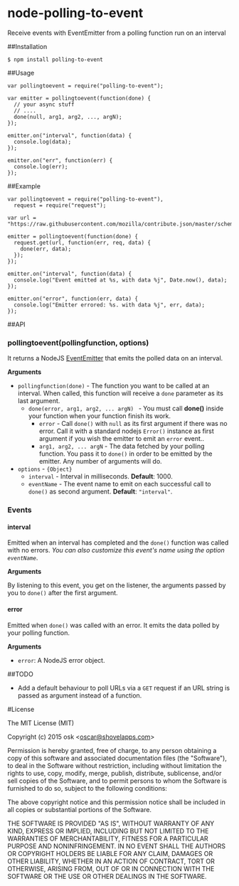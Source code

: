 # node-polling-to-event
Receive events with EventEmitter from a polling function run on an interval


##Installation

    $ npm install polling-to-event

##Usage

    var pollingtoevent = require("polling-to-event");

    var emitter = pollingtoevent(function(done) {
      // your async stuff
      // ....
      done(null, arg1, arg2, ..., argN);
    });

    emitter.on("interval", function(data) {
      console.log(data);
    });

    emitter.on("err", function(err) {
      console.log(err);
    });    


##Example

    var pollingtoevent = require("polling-to-event"),
      request = require("request");

    var url = "https://raw.githubusercontent.com/mozilla/contribute.json/master/schema.json";

    emitter = pollingtoevent(function(done) {
      request.get(url, function(err, req, data) {
        done(err, data);
      });
    });

    emitter.on("interval", function(data) {
      console.log("Event emitted at %s, with data %j", Date.now(), data);
    });

    emitter.on("error", function(err, data) {
      console.log("Emitter errored: %s. with data %j", err, data);
    });

##API

### pollingtoevent(pollingfunction, options)

It returns a NodeJS [EventEmitter](http://nodejs.org/api/events.html#events_class_events_eventemitter)  that emits the polled data on an interval.

**Arguments**
* `pollingfunction(done)` - The function you want to be called at an interval. When called, this function will receive a `done` parameter as its last argument.
  * `done(error, arg1, arg2, ... argN) ` - You must call **done()**  inside your function when your function finish its work.
    * `error` - Call `done()` with `null` as its first argument if there was no error. Call it with a standard nodejs `Error()` instance as first argument if you wish the emitter to emit an `error` event..  
    * `arg1, arg2, ... argN` - The data fetched by your polling function. You pass it to `done()` in order to be emitted by the emitter. Any number of arguments will do.  
* `options` - `{Object}`
  * `interval` - Interval in milliseconds. **Default**: 1000.
  * `eventName` - The event name to emit on each successful call to `done()` as second argument. **Default**: `"interval"`.

### Events

#### interval

Emitted when an interval has completed and the `done()` function was called with no errors. *You can also customize this event's name using the option `eventName`*.

**Arguments**

By listening to this event, you get on the listener, the arguments passed by you to `done()` after the first argument.

#### error

Emitted when `done()` was called with an error. It emits the data polled by your polling function.

**Arguments**

* `error`: A NodeJS error object.

##TODO

* Add a default behaviour to poll URLs via a `GET` request if an URL string is passed as argument instead of a function.

#License 

The MIT License (MIT)

Copyright (c) 2015 osk &lt;oscar@shovelapps.com&gt;

Permission is hereby granted, free of charge, to any person obtaining a copy
of this software and associated documentation files (the "Software"), to deal
in the Software without restriction, including without limitation the rights
to use, copy, modify, merge, publish, distribute, sublicense, and/or sell
copies of the Software, and to permit persons to whom the Software is
furnished to do so, subject to the following conditions:

The above copyright notice and this permission notice shall be included in all
copies or substantial portions of the Software.

THE SOFTWARE IS PROVIDED "AS IS", WITHOUT WARRANTY OF ANY KIND, EXPRESS OR
IMPLIED, INCLUDING BUT NOT LIMITED TO THE WARRANTIES OF MERCHANTABILITY,
FITNESS FOR A PARTICULAR PURPOSE AND NONINFRINGEMENT. IN NO EVENT SHALL THE
AUTHORS OR COPYRIGHT HOLDERS BE LIABLE FOR ANY CLAIM, DAMAGES OR OTHER
LIABILITY, WHETHER IN AN ACTION OF CONTRACT, TORT OR OTHERWISE, ARISING FROM,
OUT OF OR IN CONNECTION WITH THE SOFTWARE OR THE USE OR OTHER DEALINGS IN THE
SOFTWARE.